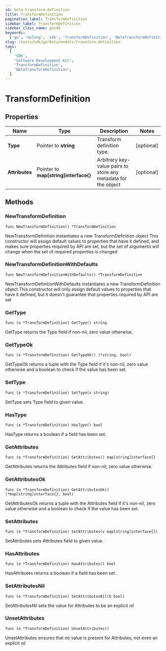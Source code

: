 ```yaml
---
id: beta-transform-definition
title: TransformDefinition
pagination_label: TransformDefinition
sidebar_label: TransformDefinition
sidebar_class_name: gosdk
keywords:
  ['go', 'Golang', 'sdk', 'TransformDefinition', 'BetaTransformDefinition']
slug: /tools/sdk/go/beta/models/transform-definition
tags:
  [
    'SDK',
    'Software Development Kit',
    'TransformDefinition',
    'BetaTransformDefinition',
  ]
---
```


# TransformDefinition

## Properties

| Name | Type | Description | Notes |
| --- | --- | --- | --- |
| **Type** | Pointer to **string** | Transform definition type. | [optional] |
| **Attributes** | Pointer to **map[string]interface{}** | Arbitrary key-value pairs to store any metadata for the object | [optional] |

## Methods

### NewTransformDefinition

`func NewTransformDefinition() *TransformDefinition`

NewTransformDefinition instantiates a new TransformDefinition object This constructor will assign default values to properties that have it defined, and makes sure properties required by API are set, but the set of arguments will change when the set of required properties is changed

### NewTransformDefinitionWithDefaults

`func NewTransformDefinitionWithDefaults() *TransformDefinition`

NewTransformDefinitionWithDefaults instantiates a new TransformDefinition object This constructor will only assign default values to properties that have it defined, but it doesn't guarantee that properties required by API are set

### GetType

`func (o *TransformDefinition) GetType() string`

GetType returns the Type field if non-nil, zero value otherwise.

### GetTypeOk

`func (o *TransformDefinition) GetTypeOk() (*string, bool)`

GetTypeOk returns a tuple with the Type field if it's non-nil, zero value otherwise and a boolean to check if the value has been set.

### SetType

`func (o *TransformDefinition) SetType(v string)`

SetType sets Type field to given value.

### HasType

`func (o *TransformDefinition) HasType() bool`

HasType returns a boolean if a field has been set.

### GetAttributes

`func (o *TransformDefinition) GetAttributes() map[string]interface{}`

GetAttributes returns the Attributes field if non-nil, zero value otherwise.

### GetAttributesOk

`func (o *TransformDefinition) GetAttributesOk() (*map[string]interface{}, bool)`

GetAttributesOk returns a tuple with the Attributes field if it's non-nil, zero value otherwise and a boolean to check if the value has been set.

### SetAttributes

`func (o *TransformDefinition) SetAttributes(v map[string]interface{})`

SetAttributes sets Attributes field to given value.

### HasAttributes

`func (o *TransformDefinition) HasAttributes() bool`

HasAttributes returns a boolean if a field has been set.

### SetAttributesNil

`func (o *TransformDefinition) SetAttributesNil(b bool)`

SetAttributesNil sets the value for Attributes to be an explicit nil

### UnsetAttributes

`func (o *TransformDefinition) UnsetAttributes()`

UnsetAttributes ensures that no value is present for Attributes, not even an explicit nil
